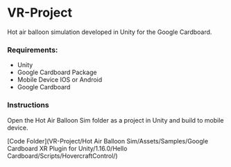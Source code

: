 # VR-Project
Hot air balloon simulation developed in Unity for the Google Cardboard.

### Requirements:
- Unity
- Google Cardboard Package
- Mobile Device IOS or Android
- Google Cardboard


### Instructions
Open the Hot Air Balloon Sim folder as a project in Unity and build to mobile device.


[Code Folder](VR-Project/Hot Air Balloon Sim/Assets/Samples/Google Cardboard XR Plugin for Unity/1.16.0/Hello Cardboard/Scripts/HovercraftControl/)
